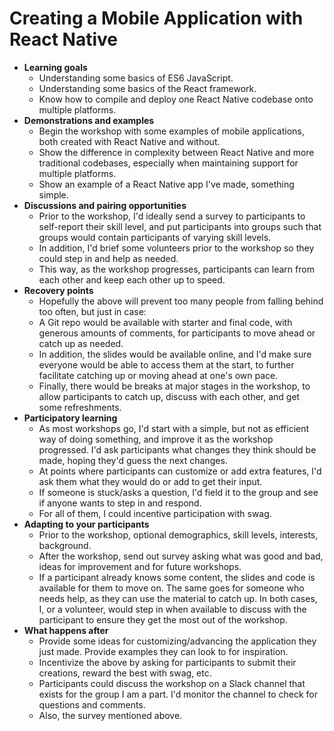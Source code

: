 # Creating a Mobile Application with React Native

- **Learning goals**
  - Understanding some basics of ES6 JavaScript.
  - Understanding some basics of the React framework.
  - Know how to compile and deploy one React Native codebase onto multiple platforms.
- **Demonstrations and examples**
  - Begin the workshop with some examples of mobile applications, both created with React Native and without.
  - Show the difference in complexity between React Native and more traditional codebases, especially when maintaining support for multiple platforms.
  - Show an example of a React Native app I've made, something simple.
- **Discussions and pairing opportunities**
  - Prior to the workshop, I'd ideally send a survey to participants to self-report their skill level, and put participants into groups such that groups would contain participants of varying skill levels.
  - In addition, I'd brief some volunteers prior to the workshop so they could step in and help as needed.
  - This way, as the workshop progresses, participants can learn from each other and keep each other up to speed.
- **Recovery points**
  - Hopefully the above will prevent too many people from falling behind too often, but just in case:
  - A Git repo would be available with starter and final code, with generous amounts of comments, for participants to move ahead or catch up as needed.
  - In addition, the slides would be available online, and I'd make sure everyone would be able to access them at the start, to further facilitate catching up or moving ahead at one's own pace.
  - Finally, there would be breaks at major stages in the workshop, to allow participants to catch up, discuss with each other, and get some refreshments.
- **Participatory learning**
  - As most workshops go, I'd start with a simple, but not as efficient way of doing something, and improve it as the workshop progressed. I'd ask participants what changes they think should be made, hoping they'd guess the next changes.
  - At points where participants can customize or add extra features, I'd ask them what they would do or add to get their input.
  - If someone is stuck/asks a question, I'd field it to the group and see if anyone wants to step in and respond.
  - For all of them, I could incentive participation with swag.
- **Adapting to your participants**
  - Prior to the workshop, optional demographics, skill levels, interests, background.
  - After the workshop, send out survey asking what was good and bad, ideas for improvement and for future workshops.
  - If a participant already knows some content, the slides and code is available for them to move on. The same goes for someone who needs help, as they can use the material to catch up. In both cases, I, or a volunteer, would step in when available to discuss with the participant to ensure they get the most out of the workshop.
- **What happens after**
  - Provide some ideas for customizing/advancing the application they just made. Provide examples they can look to for inspiration.
  - Incentivize the above by asking for participants to submit their creations, reward the best with swag, etc.
  - Participants could discuss the workshop on a Slack channel that exists for the group I am a part. I'd monitor the channel to check for questions and comments.
  - Also, the survey mentioned above.
